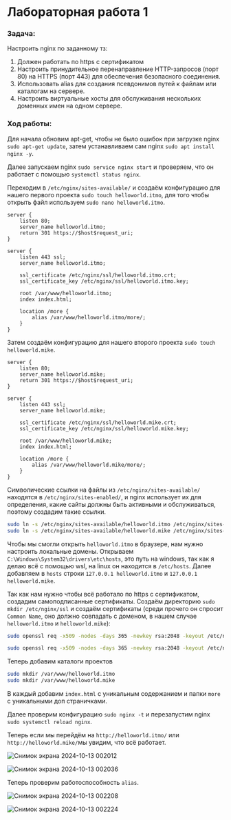 # Лабораторная работа 1
### Задача:

Настроить nginx по заданному тз:
1. Должен работать по https c сертификатом
2. Настроить принудительное перенаправление HTTP-запросов (порт 80) на HTTPS (порт 443) для обеспечения безопасного соединения.
3. Использовать alias для создания псевдонимов путей к файлам или каталогам на сервере.
4. Настроить виртуальные хосты для обслуживания нескольких доменных имен на одном сервере.

### Ход работы:

Для начала обновим apt-get, чтобы не было ошибок при загрузке nginx `sudo apt-get update`, затем устанавливаем сам nginx `sudo apt install nginx -y`.  

Далее запускаем nginx `sudo service nginx start` и проверяем, что он работает с помощью `systemctl status nginx`.  

Переходим в `/etc/nginx/sites-available/` и создаём конфигурацию для нашего первого проекта `sudo touch helloworld.itmo`, для того чтобы открыть файл используем `sudo nano helloworld.itmo`.
```nginx
server {
    listen 80;
    server_name helloworld.itmo;
    return 301 https://$host$request_uri;
}

server {
    listen 443 ssl;
    server_name helloworld.itmo;

    ssl_certificate /etc/nginx/ssl/helloworld.itmo.crt;
    ssl_certificate_key /etc/nginx/ssl/helloworld.itmo.key;

    root /var/www/helloworld.itmo;
    index index.html;

    location /more {
        alias /var/www/helloworld.itmo/more/;
    }
}
```
Затем создаём конфигурацию для нашего второго проекта `sudo touch helloworld.mike`.
```nginx
server {
    listen 80;
    server_name helloworld.mike;
    return 301 https://$host$request_uri;
}

server {
    listen 443 ssl;
    server_name helloworld.mike;

    ssl_certificate /etc/nginx/ssl/helloworld.mike.crt;
    ssl_certificate_key /etc/nginx/ssl/helloworld.mike.key;

    root /var/www/helloworld.mike;
    index index.html;

    location /more {
        alias /var/www/helloworld.mike/more/;
    }
}
```
Символические ссылки на файлы из `/etc/nginx/sites-available/` находятся в `/etc/nginx/sites-enabled/`, и nginx использует их для определения, какие сайты должны быть активными и обслуживаться, поэтому создадим такие ссылки.
```bash
sudo ln -s /etc/nginx/sites-available/helloworld.itmo /etc/nginx/sites-enabled/
sudo ln -s /etc/nginx/sites-available/helloworld.mike /etc/nginx/sites-enabled/
```

Чтобы мы смогли открыть `helloworld.itmo` в браузере, нам нужно настроить локальные домены. Открываем `C:\Windows\System32\drivers\etc\hosts`, это путь на windows, так как я делаю всё с помощью wsl, на linux он находится в `/etc/hosts`. Далее добавляем в `hosts` строки `127.0.0.1 helloworld.itmo` и `127.0.0.1 helloworld.mike`.

Так как нам нужно чтобы всё работало по https c сертификатом, создадим самоподписанные сертификаты. Создаём директорию `sudo mkdir /etc/nginx/ssl` и создаём сертификаты (среди прочего он спросит `Common Name`, оно должно совпадать с доменом, в нашем случае `helloworld.itmo` и `helloworld.mike`):
```bash
sudo openssl req -x509 -nodes -days 365 -newkey rsa:2048 -keyout /etc/nginx/ssl/helloworld.itmo.key -out /etc/nginx/ssl/helloworld.itmo.crt
```
```bash
sudo openssl req -x509 -nodes -days 365 -newkey rsa:2048 -keyout /etc/nginx/ssl/helloworld.mike.key -out /etc/nginx/ssl/helloworld.mike.crt
```
Теперь добавим каталоги проектов
```bash
sudo mkdir /var/www/helloworld.itmo
sudo mkdir /var/www/helloworld.mike
```
В каждый добавим `index.html` с уникальным содержанием и папки `more` с уникальными доп страничками.

Далее проверим конфигурацию `sudo nginx -t` и перезапустим nginx `sudo systemctl reload nginx`.

Теперь если мы перейдём на `http://helloworld.itmo/` или `http://helloworld.mike/`мы увидим, что всё работает.

![Снимок экрана 2024-10-13 002012](https://github.com/user-attachments/assets/86a55214-94d9-41c0-8b59-ca13bfd32653)

![Снимок экрана 2024-10-13 002036](https://github.com/user-attachments/assets/21694582-f8dc-461a-a216-8d3757984d30)

Теперь проверим работоспособность `alias`.

![Снимок экрана 2024-10-13 002208](https://github.com/user-attachments/assets/078c4ed7-01ea-4336-9062-911386f6eda3)

![Снимок экрана 2024-10-13 002224](https://github.com/user-attachments/assets/8b79593f-31cb-477c-8f70-df0f567972a0)
